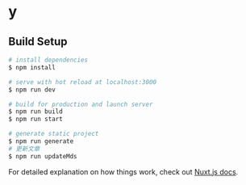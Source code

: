 # y

## Build Setup

```bash
# install dependencies
$ npm install

# serve with hot reload at localhost:3000
$ npm run dev

# build for production and launch server
$ npm run build
$ npm run start

# generate static project
$ npm run generate
# 更新文章
$ npm run updateMds

```

For detailed explanation on how things work, check out [Nuxt.js docs](https://nuxtjs.org).
